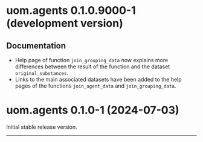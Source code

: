 # uom.agents 0.1.0.9000-1 (development version)

## Documentation

* Help page of function `join_grouping_data` now explains more differences between the result of the function and the dataset `original_substances`.
* Links to the main associated datasets have been added to the help pages of the functions `join_agent_data` and `join_grouping_data`.



# uom.agents 0.1.0-1 (2024-07-03)

Initial stable release version.


---
